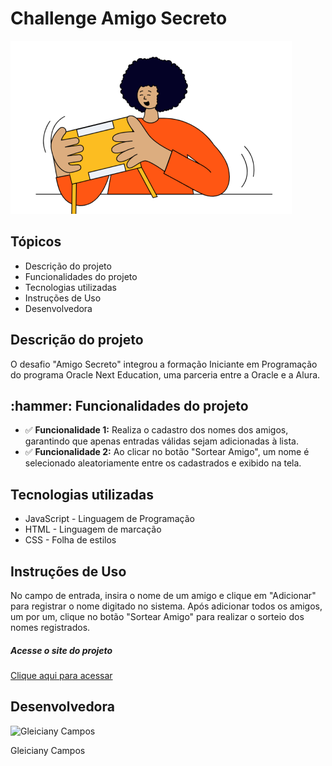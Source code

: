 <!DOCTYPE html>
<html lang="pt-br">
<head>
    <meta charset="UTF-8">
    <meta http-equiv="X-UA-Compatible" content="IE=edge">
    <meta name="viewport" content="width=device-width, initial-scale=1.0">
</head>
<body>
    <h1>Challenge Amigo Secreto</h1>
    <img src="assets/amigo-secreto.png" alt="Imagem do amigo secreto">
  <h2>Tópicos</h2>
  <ul>
    <li>Descrição do projeto</li>
    <li>Funcionalidades do projeto</li>
    <li>Tecnologias utilizadas</li>
    <li>Instruções de Uso</li>
    <li>Desenvolvedora</li>
  </ul> 
    <!-- Descrição do projeto -->
    <h2>Descrição do projeto</h2>
     <p>O desafio "Amigo Secreto" integrou a formação Iniciante em Programação do programa Oracle Next Education, uma parceria entre a Oracle e a Alura.</p>
    <h2>:hammer: Funcionalidades do projeto </h2>
    <ul>
      <li>✅ <strong>Funcionalidade 1:</strong> Realiza o cadastro dos nomes dos amigos, garantindo que apenas entradas válidas sejam adicionadas à lista. </li>
      <li>✅ <strong>Funcionalidade 2:</strong> Ao clicar no botão "Sortear Amigo", um nome é selecionado aleatoriamente entre os cadastrados e exibido na tela.</li>
    </ul>
   <h2>Tecnologias utilizadas</h2>
   <ul>
    <li>JavaScript - Linguagem de Programação</li>
    <li>HTML - Linguagem de marcação</li>
    <li>CSS - Folha de estilos</li>
   </ul>
   <h2>Instruções de Uso</h2>
   <p>No campo de entrada, insira o nome de um amigo e clique em "Adicionar" para registrar o nome digitado no sistema. Após adicionar todos os amigos, um por um, clique no botão "Sortear Amigo" para realizar o sorteio dos nomes registrados.</p>
    <h5>Acesse o site do projeto</h5>
    <a href="https://GleicyCam.github.io/Amigo-Secreto/" target="_blank">Clique aqui para acessar</a>
   <h2>Desenvolvedora</h2>
    <img src="https://github.com/user-attachments/assets/576ddd38-9519-47a2-b3c6-d26d96bb159d" width = "100px" alt="Gleiciany Campos">
    <p> Gleiciany Campos</p>
</body> 
</html>
